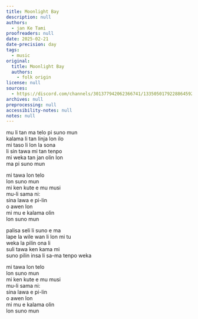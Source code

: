 ```yaml
---
title: Moonlight Bay
description: null
authors:
  - jan Ke Tami
proofreaders: null
date: 2025-02-21
date-precision: day
tags:
  - music
original:
  title: Moonlight Bay
  authors:
    - folk origin
license: null
sources:
  - https://discord.com/channels/301377942062366741/1335050179228864592/1342588858553860229
archives: null
preprocessing: null
accessibility-notes: null
notes: null
---
```


mu li tan ma telo pi suno mun  \
kalama li tan linja lon ilo  \
mi taso li lon la sona  \
li sin tawa mi tan tenpo  \
mi weka tan jan olin lon  \
ma pi suno mun

mi tawa lon telo  \
lon suno mun  \
mi ken kute e mu musi  \
mu-li sama ni:  \
sina lawa e pi-lin  \
o awen lon  \
mi mu e kalama olin  \
lon suno mun

palisa seli li suno e ma  \
lape la wile wan li lon mi tu  \
weka la pilin ona li  \
suli tawa ken kama mi  \
suno pilin insa li sa-ma tenpo weka

mi tawa lon telo  \
lon suno mun  \
mi ken kute e mu musi  \
mu-li sama ni:  \
sina lawa e pi-lin  \
o awen lon  \
mi mu e kalama olin  \
lon suno mun
